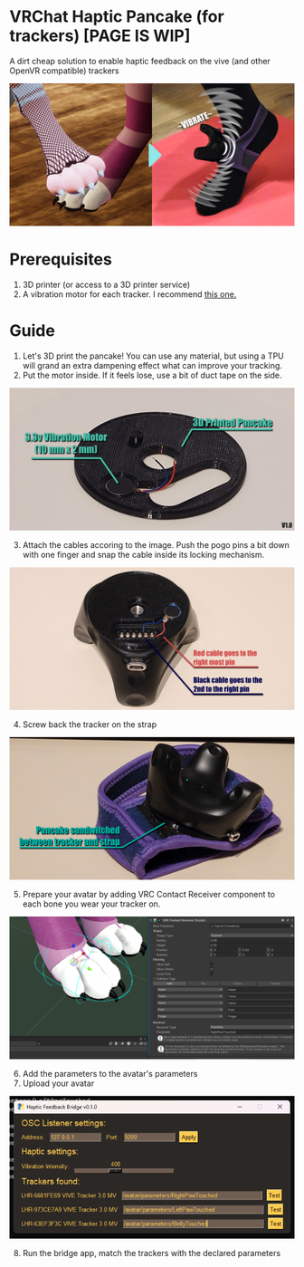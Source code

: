 # VRChat Haptic Pancake (for trackers) [PAGE IS WIP]
A dirt cheap solution to enable haptic feedback on the vive (and other OpenVR compatible) trackers

![Promo picture that demonstrates how it works](Images/promo.png)

# Prerequisites

1. 3D printer (or access to a 3D printer service)
2. A vibration motor for each tracker. I recommend [this one.](https://www.aliexpress.com/item/1005004653448729.html "Link to Aliexpres")

# Guide
1. Let's 3D print the pancake! You can use any material, but using a TPU will grand an extra dampening effect what can improve your tracking.
2. Put the motor inside. If it feels lose, use a bit of duct tape on the side.

![Promo picture that demonstrates how it works](Images/pancake.png)

3. Attach the cables accoring to the image. Push the pogo pins a bit down with one finger and snap the cable inside its locking mechanism.

![Promo picture that demonstrates how it works](Images/cable.png)

4. Screw back the tracker on the strap

![Promo picture that demonstrates how it works](Images/sandwitch.png)

5. Prepare your avatar by adding VRC Contact Receiver component to each bone you wear your tracker on.

![Promo picture that demonstrates how it works](Images/unity.png)

6. Add the parameters to the avatar's parameters
7. Upload your avatar

![Promo picture that demonstrates how it works](Images/bridgeapp.png)

8. Run the bridge app, match the trackers with the declared parameters

